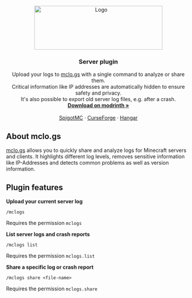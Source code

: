 <br />
<div align="center">
  <a href="https://mclo.gs">
    <img src="https://mclo.gs/img/logo.png" alt="Logo" width="350" height="120">
  </a>

<h3 align="center">Server plugin</h3>

  <p align="center">
    Upload your logs to <a href="https://mclo.gs" target="_blank">mclo.gs</a> with a single command to analyze or share them.
    <br />
    Critical information like IP addresses are automatically hidden to ensure safety and privacy.
    <br />
    It's also possible to export old server log files, e.g. after a crash.
    <br />
    <a href="https://modrinth.com/plugin/mclogs" target="_blank"><strong>Download on modrinth »</strong></a>
    <br />
    <br />
    <a href="https://www.spigotmc.org/resources/mclo-gs.47502/" target="_blank">SpigotMC</a>
    ·
    <a href="https://www.curseforge.com/minecraft/bukkit-plugins/mclo-gs" target="_blank">CurseForge</a>
    ·
    <a href="https://hangar.papermc.io/Aternos/mclogs" target="_blank">Hangar</a>
  </p>
</div>


## About mclo.gs

<a href="https://mclo.gs" target="_blank">mclo.gs</a> allows you to quickly share and analyze logs for Minecraft servers and clients. It highlights different log levels, removes sensitive information like IP-Addresses and detects common problems as well as version information.
## Plugin features

**Upload your current server log**

```
/mclogs
```
Requires the permission `mclogs`

**List server logs and crash reports**

```
/mclogs list
```
Requires the permission `mclogs.list`

**Share a specific log or crash report**

```
/mclogs share <file-name>
```
Requires the permission `mclogs.share`
